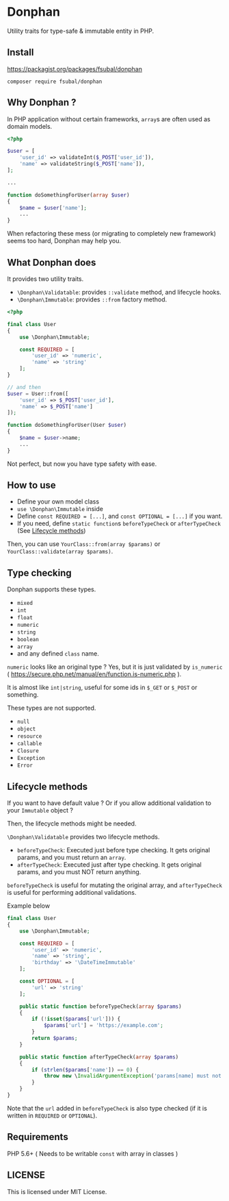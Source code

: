 # Donphan

Utility traits for type-safe &amp; immutable entity in PHP.

## Install

https://packagist.org/packages/fsubal/donphan

```
composer require fsubal/donphan
```

## Why Donphan ?

In PHP application without certain frameworks, `array`s are often used as domain models.

```php
<?php

$user = [
    'user_id' => validateInt($_POST['user_id']),
    'name' => validateString($_POST['name']),
];

...

function doSomethingForUser(array $user)
{
    $name = $user['name'];
    ...
}
```

When refactoring these mess (or migrating to completely new framework) seems too hard, Donphan may help you.

## What Donphan does

It provides two utility traits.

* `\Donphan\Validatable`: provides `::validate` method, and lifecycle hooks.
* `\Donphan\Immutable`: provides `::from` factory method.

```php
<?php

final class User
{
    use \Donphan\Immutable;

    const REQUIRED = [
        'user_id' => 'numeric',
        'name' => 'string'
    ];
}

// and then
$user = User::from([
    'user_id' => $_POST['user_id'],
    'name' => $_POST['name']
]);

function doSomethingForUser(User $user)
{
    $name = $user->name;
    ...
}
```

Not perfect, but now you have type safety with ease.

## How to use

* Define your own model class
* `use \Donphan\Immutable` inside
* Define `const REQUIRED = [...]`, and `const OPTIONAL = [...]` if you want.
* If you need, define `static function`s `beforeTypeCheck` or `afterTypeCheck` (See [Lifecycle methods](#lifecycle-methods))

Then, you can use `YourClass::from(array $params)` or `YourClass::validate(array $params)`.

## Type checking

Donphan supports these types.

* `mixed`
* `int`
* `float`
* `numeric`
* `string`
* `boolean`
* `array`
* and any defined `class` name.

`numeric` looks like an original type ? Yes, but it is just validated by `is_numeric` ( https://secure.php.net/manual/en/function.is-numeric.php ).

It is almost like `int|string`, useful for some ids in `$_GET` or `$_POST` or something.

These types are not supported.

* `null`
* `object`
* `resource`
* `callable`
* `Closure`
* `Exception`
* `Error`

## Lifecycle methods

If you want to have default value ? Or if you allow additional validation to your `Immutable` object ?

Then, the lifecycle methods might be needed.

`\Donphan\Validatable` provides two lifecycle methods.

* `beforeTypeCheck`: Executed just before type checking. It gets original params, and you must return an `array`.
* `afterTypeCheck`: Executed just after type checking. It gets original params, and you must NOT return anything.

`beforeTypeCheck` is useful for mutating the original array, and `afterTypeCheck` is useful for performing additional validations.

Example below

```php
final class User
{
    use \Donphan\Immutable;

    const REQUIRED = [
        'user_id' => 'numeric',
        'name' => 'string',
        'birthday' => '\DateTimeImmutable'
    ];

    const OPTIONAL = [
        'url' => 'string'
    ];

    public static function beforeTypeCheck(array $params)
    {
        if (!isset($params['url'])) {
            $params['url'] = 'https://example.com';
        }
        return $params;
    }

    public static function afterTypeCheck(array $params)
    {
        if (strlen($params['name']) == 0) {
            throw new \InvalidArgumentException('params[name] must not be empty!');
        }
    }
}
```

Note that the `url` added in `beforeTypeCheck` is also type checked (if it is written in `REQUIRED` or `OPTIONAL`).

## Requirements

PHP 5.6+ ( Needs to be writable `const` with array in classes )

## LICENSE

This is licensed under MIT License.
